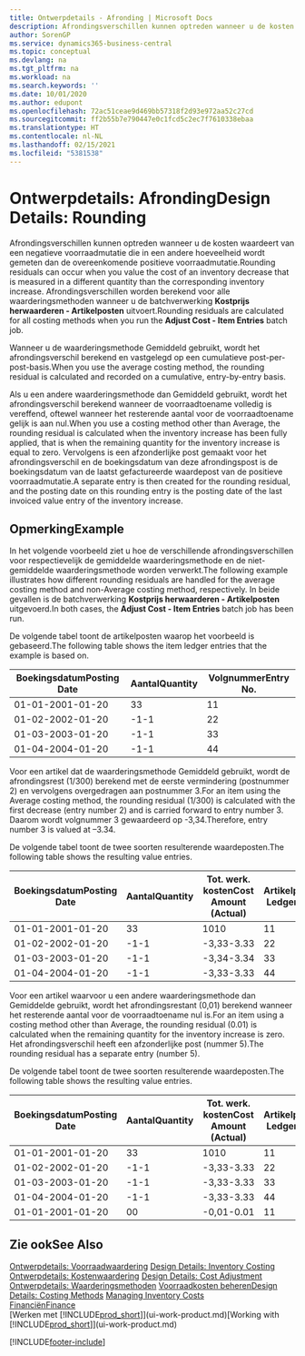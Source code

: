 ```yaml
---
title: Ontwerpdetails - Afronding | Microsoft Docs
description: Afrondingsverschillen kunnen optreden wanneer u de kosten waardeert van een negatieve voorraadmutatie die in een andere hoeveelheid wordt gemeten dan de overeenkomende positieve voorraadmutatie. Afrondingsverschillen worden berekend voor alle waarderingsmethoden wanneer u de batchverwerking **Kostprijs herwaarderen - Artikelposten** uitvoert.
author: SorenGP
ms.service: dynamics365-business-central
ms.topic: conceptual
ms.devlang: na
ms.tgt_pltfrm: na
ms.workload: na
ms.search.keywords: ''
ms.date: 10/01/2020
ms.author: edupont
ms.openlocfilehash: 72ac51ceae9d469bb57318f2d93e972aa52c27cd
ms.sourcegitcommit: ff2b55b7e790447e0c1fcd5c2ec7f7610338ebaa
ms.translationtype: HT
ms.contentlocale: nl-NL
ms.lasthandoff: 02/15/2021
ms.locfileid: "5381538"
---
```

# <a name="design-details-rounding"></a><span data-ttu-id="5c479-104">Ontwerpdetails: Afronding</span><span class="sxs-lookup"><span data-stu-id="5c479-104">Design Details: Rounding</span></span>
<span data-ttu-id="5c479-105">Afrondingsverschillen kunnen optreden wanneer u de kosten waardeert van een negatieve voorraadmutatie die in een andere hoeveelheid wordt gemeten dan de overeenkomende positieve voorraadmutatie.</span><span class="sxs-lookup"><span data-stu-id="5c479-105">Rounding residuals can occur when you value the cost of an inventory decrease that is measured in a different quantity than the corresponding inventory increase.</span></span> <span data-ttu-id="5c479-106">Afrondingsverschillen worden berekend voor alle waarderingsmethoden wanneer u de batchverwerking **Kostprijs herwaarderen - Artikelposten** uitvoert.</span><span class="sxs-lookup"><span data-stu-id="5c479-106">Rounding residuals are calculated for all costing methods when you run the **Adjust Cost - Item Entries** batch job.</span></span>  

 <span data-ttu-id="5c479-107">Wanneer u de waarderingsmethode Gemiddeld gebruikt, wordt het afrondingsverschil berekend en vastgelegd op een cumulatieve post-per-post-basis.</span><span class="sxs-lookup"><span data-stu-id="5c479-107">When you use the average costing method, the rounding residual is calculated and recorded on a cumulative, entry-by-entry basis.</span></span>  

 <span data-ttu-id="5c479-108">Als u een andere waarderingsmethode dan Gemiddeld gebruikt, wordt het afrondingsverschil berekend wanneer de voorraadtoename volledig is vereffend, oftewel wanneer het resterende aantal voor de voorraadtoename gelijk is aan nul.</span><span class="sxs-lookup"><span data-stu-id="5c479-108">When you use a costing method other than Average, the rounding residual is calculated when the inventory increase has been fully applied, that is when the remaining quantity for the inventory increase is equal to zero.</span></span> <span data-ttu-id="5c479-109">Vervolgens is een afzonderlijke post gemaakt voor het afrondingsverschil en de boekingsdatum van deze afrondingspost is de boekingsdatum van de laatst gefactureerde waardepost van de positieve voorraadmutatie.</span><span class="sxs-lookup"><span data-stu-id="5c479-109">A separate entry is then created for the rounding residual, and the posting date on this rounding entry is the posting date of the last invoiced value entry of the inventory increase.</span></span>  

## <a name="example"></a><span data-ttu-id="5c479-110">Opmerking</span><span class="sxs-lookup"><span data-stu-id="5c479-110">Example</span></span>  
 <span data-ttu-id="5c479-111">In het volgende voorbeeld ziet u hoe de verschillende afrondingsverschillen voor respectievelijk de gemiddelde waarderingsmethode en de niet-gemiddelde waarderingsmethode worden verwerkt.</span><span class="sxs-lookup"><span data-stu-id="5c479-111">The following example illustrates how different rounding residuals are handled for the average costing method and non-Average costing method, respectively.</span></span> <span data-ttu-id="5c479-112">In beide gevallen is de batchverwerking **Kostprijs herwaarderen - Artikelposten** uitgevoerd.</span><span class="sxs-lookup"><span data-stu-id="5c479-112">In both cases, the **Adjust Cost - Item Entries** batch job has been run.</span></span>  

 <span data-ttu-id="5c479-113">De volgende tabel toont de artikelposten waarop het voorbeeld is gebaseerd.</span><span class="sxs-lookup"><span data-stu-id="5c479-113">The following table shows the item ledger entries that the example is based on.</span></span>  

|<span data-ttu-id="5c479-114">Boekingsdatum</span><span class="sxs-lookup"><span data-stu-id="5c479-114">Posting Date</span></span>|<span data-ttu-id="5c479-115">Aantal</span><span class="sxs-lookup"><span data-stu-id="5c479-115">Quantity</span></span>|<span data-ttu-id="5c479-116">Volgnummer</span><span class="sxs-lookup"><span data-stu-id="5c479-116">Entry No.</span></span>|  
|------------------|--------------|---------------|  
|<span data-ttu-id="5c479-117">01-01-20</span><span class="sxs-lookup"><span data-stu-id="5c479-117">01-01-20</span></span>|<span data-ttu-id="5c479-118">3</span><span class="sxs-lookup"><span data-stu-id="5c479-118">3</span></span>|<span data-ttu-id="5c479-119">1</span><span class="sxs-lookup"><span data-stu-id="5c479-119">1</span></span>|  
|<span data-ttu-id="5c479-120">01-02-20</span><span class="sxs-lookup"><span data-stu-id="5c479-120">02-01-20</span></span>|<span data-ttu-id="5c479-121">-1</span><span class="sxs-lookup"><span data-stu-id="5c479-121">-1</span></span>|<span data-ttu-id="5c479-122">2</span><span class="sxs-lookup"><span data-stu-id="5c479-122">2</span></span>|  
|<span data-ttu-id="5c479-123">01-03-20</span><span class="sxs-lookup"><span data-stu-id="5c479-123">03-01-20</span></span>|<span data-ttu-id="5c479-124">-1</span><span class="sxs-lookup"><span data-stu-id="5c479-124">-1</span></span>|<span data-ttu-id="5c479-125">3</span><span class="sxs-lookup"><span data-stu-id="5c479-125">3</span></span>|  
|<span data-ttu-id="5c479-126">01-04-20</span><span class="sxs-lookup"><span data-stu-id="5c479-126">04-01-20</span></span>|<span data-ttu-id="5c479-127">-1</span><span class="sxs-lookup"><span data-stu-id="5c479-127">-1</span></span>|<span data-ttu-id="5c479-128">4</span><span class="sxs-lookup"><span data-stu-id="5c479-128">4</span></span>|  

 <span data-ttu-id="5c479-129">Voor een artikel dat de waarderingsmethode Gemiddeld gebruikt, wordt de afrondingsrest (1/300) berekend met de eerste vermindering (postnummer 2) en vervolgens overgedragen aan postnummer 3.</span><span class="sxs-lookup"><span data-stu-id="5c479-129">For an item using the Average costing method, the rounding residual (1/300) is calculated with the first decrease (entry number 2) and is carried forward to entry number 3.</span></span> <span data-ttu-id="5c479-130">Daarom wordt volgnummer 3 gewaardeerd op -3,34.</span><span class="sxs-lookup"><span data-stu-id="5c479-130">Therefore, entry number 3 is valued at –3.34.</span></span>  

 <span data-ttu-id="5c479-131">De volgende tabel toont de twee soorten resulterende waardeposten.</span><span class="sxs-lookup"><span data-stu-id="5c479-131">The following table shows the resulting value entries.</span></span>  

|<span data-ttu-id="5c479-132">Boekingsdatum</span><span class="sxs-lookup"><span data-stu-id="5c479-132">Posting Date</span></span>|<span data-ttu-id="5c479-133">Aantal</span><span class="sxs-lookup"><span data-stu-id="5c479-133">Quantity</span></span>|<span data-ttu-id="5c479-134">Tot. werk. kosten</span><span class="sxs-lookup"><span data-stu-id="5c479-134">Cost Amount (Actual)</span></span>|<span data-ttu-id="5c479-135">Artikelpostnr.</span><span class="sxs-lookup"><span data-stu-id="5c479-135">Item Ledger Entry No.</span></span>|<span data-ttu-id="5c479-136">Volgnummer</span><span class="sxs-lookup"><span data-stu-id="5c479-136">Entry No.</span></span>|  
|------------------|--------------|----------------------------|---------------------------|---------------|  
|<span data-ttu-id="5c479-137">01-01-20</span><span class="sxs-lookup"><span data-stu-id="5c479-137">01-01-20</span></span>|<span data-ttu-id="5c479-138">3</span><span class="sxs-lookup"><span data-stu-id="5c479-138">3</span></span>|<span data-ttu-id="5c479-139">10</span><span class="sxs-lookup"><span data-stu-id="5c479-139">10</span></span>|<span data-ttu-id="5c479-140">1</span><span class="sxs-lookup"><span data-stu-id="5c479-140">1</span></span>|<span data-ttu-id="5c479-141">1</span><span class="sxs-lookup"><span data-stu-id="5c479-141">1</span></span>|  
|<span data-ttu-id="5c479-142">01-02-20</span><span class="sxs-lookup"><span data-stu-id="5c479-142">02-01-20</span></span>|<span data-ttu-id="5c479-143">-1</span><span class="sxs-lookup"><span data-stu-id="5c479-143">-1</span></span>|<span data-ttu-id="5c479-144">-3,33</span><span class="sxs-lookup"><span data-stu-id="5c479-144">-3.33</span></span>|<span data-ttu-id="5c479-145">2</span><span class="sxs-lookup"><span data-stu-id="5c479-145">2</span></span>|<span data-ttu-id="5c479-146">2</span><span class="sxs-lookup"><span data-stu-id="5c479-146">2</span></span>|  
|<span data-ttu-id="5c479-147">01-03-20</span><span class="sxs-lookup"><span data-stu-id="5c479-147">03-01-20</span></span>|<span data-ttu-id="5c479-148">-1</span><span class="sxs-lookup"><span data-stu-id="5c479-148">-1</span></span>|<span data-ttu-id="5c479-149">-3,34</span><span class="sxs-lookup"><span data-stu-id="5c479-149">-3.34</span></span>|<span data-ttu-id="5c479-150">3</span><span class="sxs-lookup"><span data-stu-id="5c479-150">3</span></span>|<span data-ttu-id="5c479-151">3</span><span class="sxs-lookup"><span data-stu-id="5c479-151">3</span></span>|  
|<span data-ttu-id="5c479-152">01-04-20</span><span class="sxs-lookup"><span data-stu-id="5c479-152">04-01-20</span></span>|<span data-ttu-id="5c479-153">-1</span><span class="sxs-lookup"><span data-stu-id="5c479-153">-1</span></span>|<span data-ttu-id="5c479-154">-3,33</span><span class="sxs-lookup"><span data-stu-id="5c479-154">-3.33</span></span>|<span data-ttu-id="5c479-155">4</span><span class="sxs-lookup"><span data-stu-id="5c479-155">4</span></span>|<span data-ttu-id="5c479-156">4</span><span class="sxs-lookup"><span data-stu-id="5c479-156">4</span></span>|  

 <span data-ttu-id="5c479-157">Voor een artikel waarvoor u een andere waarderingsmethode dan Gemiddelde gebruikt, wordt het afrondingsrestant (0,01) berekend wanneer het resterende aantal voor de voorraadtoename nul is.</span><span class="sxs-lookup"><span data-stu-id="5c479-157">For an item using a costing method other than Average, the rounding residual (0.01) is calculated when the remaining quantity for the inventory increase is zero.</span></span> <span data-ttu-id="5c479-158">Het afrondingsverschil heeft een afzonderlijke post (nummer 5).</span><span class="sxs-lookup"><span data-stu-id="5c479-158">The rounding residual has a separate entry (number 5).</span></span>  

 <span data-ttu-id="5c479-159">De volgende tabel toont de twee soorten resulterende waardeposten.</span><span class="sxs-lookup"><span data-stu-id="5c479-159">The following table shows the resulting value entries.</span></span>  

|<span data-ttu-id="5c479-160">Boekingsdatum</span><span class="sxs-lookup"><span data-stu-id="5c479-160">Posting Date</span></span>|<span data-ttu-id="5c479-161">Aantal</span><span class="sxs-lookup"><span data-stu-id="5c479-161">Quantity</span></span>|<span data-ttu-id="5c479-162">Tot. werk. kosten</span><span class="sxs-lookup"><span data-stu-id="5c479-162">Cost Amount (Actual)</span></span>|<span data-ttu-id="5c479-163">Artikelpostnr.</span><span class="sxs-lookup"><span data-stu-id="5c479-163">Item Ledger Entry No.</span></span>|<span data-ttu-id="5c479-164">Volgnummer</span><span class="sxs-lookup"><span data-stu-id="5c479-164">Entry No.</span></span>|  
|------------------|--------------|----------------------------|---------------------------|---------------|  
|<span data-ttu-id="5c479-165">01-01-20</span><span class="sxs-lookup"><span data-stu-id="5c479-165">01-01-20</span></span>|<span data-ttu-id="5c479-166">3</span><span class="sxs-lookup"><span data-stu-id="5c479-166">3</span></span>|<span data-ttu-id="5c479-167">10</span><span class="sxs-lookup"><span data-stu-id="5c479-167">10</span></span>|<span data-ttu-id="5c479-168">1</span><span class="sxs-lookup"><span data-stu-id="5c479-168">1</span></span>|<span data-ttu-id="5c479-169">1</span><span class="sxs-lookup"><span data-stu-id="5c479-169">1</span></span>|  
|<span data-ttu-id="5c479-170">01-02-20</span><span class="sxs-lookup"><span data-stu-id="5c479-170">02-01-20</span></span>|<span data-ttu-id="5c479-171">-1</span><span class="sxs-lookup"><span data-stu-id="5c479-171">-1</span></span>|<span data-ttu-id="5c479-172">-3,33</span><span class="sxs-lookup"><span data-stu-id="5c479-172">-3.33</span></span>|<span data-ttu-id="5c479-173">2</span><span class="sxs-lookup"><span data-stu-id="5c479-173">2</span></span>|<span data-ttu-id="5c479-174">2</span><span class="sxs-lookup"><span data-stu-id="5c479-174">2</span></span>|  
|<span data-ttu-id="5c479-175">01-03-20</span><span class="sxs-lookup"><span data-stu-id="5c479-175">03-01-20</span></span>|<span data-ttu-id="5c479-176">-1</span><span class="sxs-lookup"><span data-stu-id="5c479-176">-1</span></span>|<span data-ttu-id="5c479-177">-3,33</span><span class="sxs-lookup"><span data-stu-id="5c479-177">-3.33</span></span>|<span data-ttu-id="5c479-178">3</span><span class="sxs-lookup"><span data-stu-id="5c479-178">3</span></span>|<span data-ttu-id="5c479-179">3</span><span class="sxs-lookup"><span data-stu-id="5c479-179">3</span></span>|  
|<span data-ttu-id="5c479-180">01-04-20</span><span class="sxs-lookup"><span data-stu-id="5c479-180">04-01-20</span></span>|<span data-ttu-id="5c479-181">-1</span><span class="sxs-lookup"><span data-stu-id="5c479-181">-1</span></span>|<span data-ttu-id="5c479-182">-3,33</span><span class="sxs-lookup"><span data-stu-id="5c479-182">-3.33</span></span>|<span data-ttu-id="5c479-183">4</span><span class="sxs-lookup"><span data-stu-id="5c479-183">4</span></span>|<span data-ttu-id="5c479-184">4</span><span class="sxs-lookup"><span data-stu-id="5c479-184">4</span></span>|  
|<span data-ttu-id="5c479-185">01-01-20</span><span class="sxs-lookup"><span data-stu-id="5c479-185">01-01-20</span></span>|<span data-ttu-id="5c479-186">0</span><span class="sxs-lookup"><span data-stu-id="5c479-186">0</span></span>|<span data-ttu-id="5c479-187">-0,01</span><span class="sxs-lookup"><span data-stu-id="5c479-187">-0.01</span></span>|<span data-ttu-id="5c479-188">1</span><span class="sxs-lookup"><span data-stu-id="5c479-188">1</span></span>|<span data-ttu-id="5c479-189">5</span><span class="sxs-lookup"><span data-stu-id="5c479-189">5</span></span>|  

## <a name="see-also"></a><span data-ttu-id="5c479-190">Zie ook</span><span class="sxs-lookup"><span data-stu-id="5c479-190">See Also</span></span>  
 <span data-ttu-id="5c479-191">[Ontwerpdetails: Voorraadwaardering](design-details-inventory-costing.md) </span><span class="sxs-lookup"><span data-stu-id="5c479-191">[Design Details: Inventory Costing](design-details-inventory-costing.md) </span></span>  
 <span data-ttu-id="5c479-192">[Ontwerpdetails: Kostenwaardering](design-details-cost-adjustment.md) </span><span class="sxs-lookup"><span data-stu-id="5c479-192">[Design Details: Cost Adjustment](design-details-cost-adjustment.md) </span></span>  
 <span data-ttu-id="5c479-193">[Ontwerpdetails: Waarderingsmethoden](design-details-costing-methods.md) [Voorraadkosten beheren](finance-manage-inventory-costs.md)</span><span class="sxs-lookup"><span data-stu-id="5c479-193">[Design Details: Costing Methods](design-details-costing-methods.md) [Managing Inventory Costs](finance-manage-inventory-costs.md)</span></span>  
 [<span data-ttu-id="5c479-194">Financiën</span><span class="sxs-lookup"><span data-stu-id="5c479-194">Finance</span></span>](finance.md)  
 <span data-ttu-id="5c479-195">[Werken met [!INCLUDE[prod_short](includes/prod_short.md)]](ui-work-product.md)</span><span class="sxs-lookup"><span data-stu-id="5c479-195">[Working with [!INCLUDE[prod_short](includes/prod_short.md)]](ui-work-product.md)</span></span>


[!INCLUDE[footer-include](includes/footer-banner.md)]